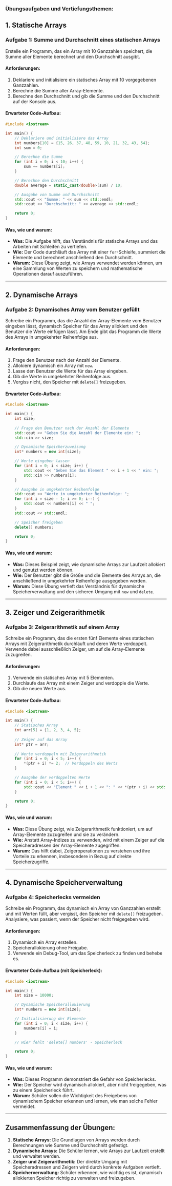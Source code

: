 ### **Übungsaufgaben und Vertiefungsthemen:**

## **1. Statische Arrays**

### **Aufgabe 1: Summe und Durchschnitt eines statischen Arrays**

Erstelle ein Programm, das ein Array mit 10 Ganzzahlen speichert, die Summe aller Elemente berechnet und den Durchschnitt ausgibt.

#### **Anforderungen:**
1. Deklariere und initialisiere ein statisches Array mit 10 vorgegebenen Ganzzahlen.
2. Berechne die Summe aller Array-Elemente.
3. Berechne den Durchschnitt und gib die Summe und den Durchschnitt auf der Konsole aus.

#### **Erwarteter Code-Aufbau:**

```cpp
#include <iostream>

int main() {
    // Deklariere und initialisiere das Array
    int numbers[10] = {15, 26, 37, 48, 59, 10, 21, 32, 43, 54};
    int sum = 0;

    // Berechne die Summe
    for (int i = 0; i < 10; i++) {
        sum += numbers[i];
    }

    // Berechne den Durchschnitt
    double average = static_cast<double>(sum) / 10;

    // Ausgabe von Summe und Durchschnitt
    std::cout << "Summe: " << sum << std::endl;
    std::cout << "Durchschnitt: " << average << std::endl;

    return 0;
}
```

#### **Was, wie und warum:**
- **Was:** Die Aufgabe hilft, das Verständnis für statische Arrays und das Arbeiten mit Schleifen zu vertiefen.
- **Wie:** Der Code durchläuft das Array mit einer `for`-Schleife, summiert die Elemente und berechnet anschließend den Durchschnitt.
- **Warum:** Diese Übung zeigt, wie Arrays verwendet werden können, um eine Sammlung von Werten zu speichern und mathematische Operationen darauf auszuführen.

---

## **2. Dynamische Arrays**

### **Aufgabe 2: Dynamisches Array vom Benutzer gefüllt**

Schreibe ein Programm, das die Anzahl der Array-Elemente vom Benutzer eingeben lässt, dynamisch Speicher für das Array allokiert und den Benutzer die Werte einfügen lässt. Am Ende gibt das Programm die Werte des Arrays in umgekehrter Reihenfolge aus.

#### **Anforderungen:**
1. Frage den Benutzer nach der Anzahl der Elemente.
2. Allokiere dynamisch ein Array mit `new`.
3. Lasse den Benutzer die Werte für das Array eingeben.
4. Gib die Werte in umgekehrter Reihenfolge aus.
5. Vergiss nicht, den Speicher mit `delete[]` freizugeben.

#### **Erwarteter Code-Aufbau:**

```cpp
#include <iostream>

int main() {
    int size;
    
    // Frage den Benutzer nach der Anzahl der Elemente
    std::cout << "Geben Sie die Anzahl der Elemente ein: ";
    std::cin >> size;

    // Dynamische Speicherzuweisung
    int* numbers = new int[size];

    // Werte eingeben lassen
    for (int i = 0; i < size; i++) {
        std::cout << "Geben Sie das Element " << i + 1 << " ein: ";
        std::cin >> numbers[i];
    }

    // Ausgabe in umgekehrter Reihenfolge
    std::cout << "Werte in umgekehrter Reihenfolge: ";
    for (int i = size - 1; i >= 0; i--) {
        std::cout << numbers[i] << " ";
    }
    std::cout << std::endl;

    // Speicher freigeben
    delete[] numbers;

    return 0;
}
```

#### **Was, wie und warum:**
- **Was:** Dieses Beispiel zeigt, wie dynamische Arrays zur Laufzeit allokiert und genutzt werden können.
- **Wie:** Der Benutzer gibt die Größe und die Elemente des Arrays an, die anschließend in umgekehrter Reihenfolge ausgegeben werden.
- **Warum:** Diese Übung vertieft das Verständnis für dynamische Speicherverwaltung und den sicheren Umgang mit `new` und `delete`.

---

## **3. Zeiger und Zeigerarithmetik**

### **Aufgabe 3: Zeigerarithmetik auf einem Array**

Schreibe ein Programm, das die ersten fünf Elemente eines statischen Arrays mit Zeigerarithmetik durchläuft und deren Werte verdoppelt. Verwende dabei ausschließlich Zeiger, um auf die Array-Elemente zuzugreifen.

#### **Anforderungen:**
1. Verwende ein statisches Array mit 5 Elementen.
2. Durchlaufe das Array mit einem Zeiger und verdopple die Werte.
3. Gib die neuen Werte aus.

#### **Erwarteter Code-Aufbau:**

```cpp
#include <iostream>

int main() {
    // Statisches Array
    int arr[5] = {1, 2, 3, 4, 5};
    
    // Zeiger auf das Array
    int* ptr = arr;
    
    // Werte verdoppeln mit Zeigerarithmetik
    for (int i = 0; i < 5; i++) {
        *(ptr + i) *= 2;  // Verdoppeln des Werts
    }

    // Ausgabe der verdoppelten Werte
    for (int i = 0; i < 5; i++) {
        std::cout << "Element " << i + 1 << ": " << *(ptr + i) << std::endl;
    }

    return 0;
}
```

#### **Was, wie und warum:**
- **Was:** Diese Übung zeigt, wie Zeigerarithmetik funktioniert, um auf Array-Elemente zuzugreifen und sie zu verändern.
- **Wie:** Anstatt Array-Indizes zu verwenden, wird mit einem Zeiger auf die Speicheradressen der Array-Elemente zugegriffen.
- **Warum:** Das hilft dabei, Zeigeroperationen zu verstehen und ihre Vorteile zu erkennen, insbesondere in Bezug auf direkte Speicherzugriffe.

---

## **4. Dynamische Speicherverwaltung**

### **Aufgabe 4: Speicherlecks vermeiden**

Schreibe ein Programm, das dynamisch ein Array von Ganzzahlen erstellt und mit Werten füllt, aber vergisst, den Speicher mit `delete[]` freizugeben. Analysiere, was passiert, wenn der Speicher nicht freigegeben wird.

#### **Anforderungen:**
1. Dynamisch ein Array erstellen.
2. Speicherallokierung ohne Freigabe.
3. Verwende ein Debug-Tool, um das Speicherleck zu finden und behebe es.

#### **Erwarteter Code-Aufbau (mit Speicherleck):**

```cpp
#include <iostream>

int main() {
    int size = 10000;

    // Dynamische Speicherallokierung
    int* numbers = new int[size];

    // Initialisierung der Elemente
    for (int i = 0; i < size; i++) {
        numbers[i] = i;
    }

    // Hier fehlt 'delete[] numbers' - Speicherleck

    return 0;
}
```

#### **Was, wie und warum:**
- **Was:** Dieses Programm demonstriert die Gefahr von Speicherlecks.
- **Wie:** Der Speicher wird dynamisch allokiert, aber nicht freigegeben, was zu einem Speicherleck führt.
- **Warum:** Schüler sollen die Wichtigkeit des Freigebens von dynamischem Speicher erkennen und lernen, wie man solche Fehler vermeidet.

---

## **Zusammenfassung der Übungen:**

1. **Statische Arrays:** Die Grundlagen von Arrays werden durch Berechnungen wie Summe und Durchschnitt gefestigt.
2. **Dynamische Arrays:** Die Schüler lernen, wie Arrays zur Laufzeit erstellt und verwaltet werden.
3. **Zeiger und Zeigerarithmetik:** Der direkte Umgang mit Speicheradressen und Zeigern wird durch konkrete Aufgaben vertieft.
4. **Speicherverwaltung:** Schüler erkennen, wie wichtig es ist, dynamisch allokierten Speicher richtig zu verwalten und freizugeben.

